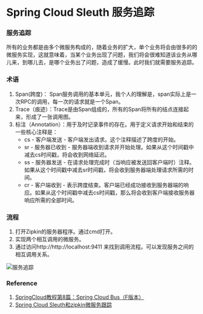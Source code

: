 # Spring Cloud Sleuth 服务追踪

### 服务追踪
所有的业务都是由多个微服务构成的，随着业务的扩大，单个业务将会由很多的的微服务实现，这就意味着，当某个业务出现了问题，我们将会很难知道该业务从哪儿来，到哪儿去，是哪个业务出了问题，造成了缓慢。此时我们就需要服务追踪。

### 术语
1. Span(跨度)： Span服务调用的基本单元，我个人的理解是，span实际上是一次RPC的调用，每一次的请求就是一个Span。
2. Trace（痕迹）：Trace是由Span组成的，所有的Span将所有的结点连接起来，形成了一张调用图。
3. 标注（Annotation）：用于及时记录事件的存在。用于定义请求开始和结束的一些核心注释是：
	* cs - 客户端发送 - 客户端发出请求。这个注释描述了跨度的开始。
	* sr - 服务器已收到 - 服务器端收到请求并开始处理。如果从这个时间戳中减去cs时间戳，将会收到网络延迟。
	* ss - 服务器发送 - 在请求处理完成时（当响应被发送回客户端时）注释。如果从这个时间戳中减去sr时间戳，将会收到服务器端处理请求所需的时间。
	* cr - 客户端收到 - 表示跨度结束。客户端已经成功接收到服务器端的响应。如果从这个时间戳中减去cs时间戳，那么将会收到客户端接收服务器响应所需的全部时间。

### 流程
1. 打开Zipkin的服务器程序。通过cmd打开。
2. 实现两个相互调用的微服务。
3. 通过访问http://http://localhost:9411 来找到调用流程。可以发现服务之间的相互调用关系。

![服务追踪](https://i.imgur.com/prlIkKG.png)

### Reference
1. [SpringCloud教程第8篇：Spring Cloud Bus（F版本）](https://www.fangzhipeng.com/springcloud/2018/08/30/sc-f8-bus/)
2. [Spring Cloud Sleuth和zipkin微服务跟踪](https://blog.csdn.net/qq_15144655/article/details/80020199)